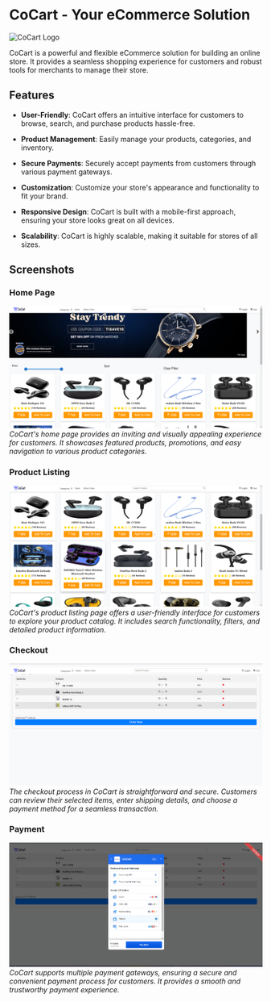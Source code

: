 # CoCart - Your eCommerce Solution

![CoCart Logo](path-to-your-logo.png)

CoCart is a powerful and flexible eCommerce solution for building an online store. It provides a seamless shopping experience for customers and robust tools for merchants to manage their store.

## Features

- **User-Friendly**: CoCart offers an intuitive interface for customers to browse, search, and purchase products hassle-free.

- **Product Management**: Easily manage your products, categories, and inventory.

- **Secure Payments**: Securely accept payments from customers through various payment gateways.

- **Customization**: Customize your store's appearance and functionality to fit your brand.

- **Responsive Design**: CoCart is built with a mobile-first approach, ensuring your store looks great on all devices.

- **Scalability**: CoCart is highly scalable, making it suitable for stores of all sizes.

## Screenshots

### Home Page
![Home Page](/frontend/src/Images/home.png)
*CoCart's home page provides an inviting and visually appealing experience for customers. It showcases featured products, promotions, and easy navigation to various product categories.*

### Product Listing
![Product Listing](/frontend/src/Images/productList.png)
*CoCart's product listing page offers a user-friendly interface for customers to explore your product catalog. It includes search functionality, filters, and detailed product information.*

### Checkout
![Checkout](/frontend/src/Images/checkout.png)
*The checkout process in CoCart is straightforward and secure. Customers can review their selected items, enter shipping details, and choose a payment method for a seamless transaction.*

### Payment
![Payment](/frontend/src/Images/payment.png)
*CoCart supports multiple payment gateways, ensuring a secure and convenient payment process for customers. It provides a smooth and trustworthy payment experience.*


